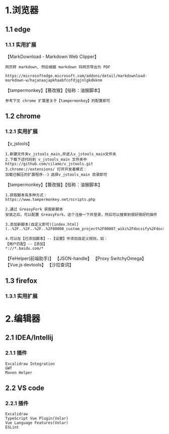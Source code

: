 
# 1.浏览器
## 1.1 edge

### 1.1.1 实用扩展

【MarkDownload - Markdown Web Clipper】
```
网页转 markdown, 然后根据 markdown 将网页导出为 PDF

https://microsoftedge.microsoft.com/addons/detail/markdownload-markdown-w/hajanaajapkhaabfcofdjgjnlgkdkknm
```

【tampermonkey】【篡改猴】【俗称：油猴脚本】
```
参考下文 chrome 扩展里关于【tampermonkey】的配置即可
```


## 1.2 chrome

### 1.2.1 实用扩展

【v_jstools】
```
1.新建文件夹v_jstools_main,并进入v_jstools_main文件夹
2.下载下述代码到 v_jstools_main 文件夹中
https://github.com/cilame/v_jstools.git
3.chrome://extensions/ 打开开发者模式：
加载已解压的扩展程序--》选择v_jstools_main 目录即可
```

【tampermonkey】【篡改猴】【俗称：油猴脚本】
```
1.获取脚本有多种方式：
https://www.tampermonkey.net/scripts.php

2.通过 GreasyFork 获取新脚本
安装之后，可以配置 GreasyFork，这个注册一下并登录，然后可以搜索到很好很好的插件

3.添加新脚本(自定义即可)[index.html](..%2F..%2F..%2F..%2F00000_custom_project%2F00007_wiki%2Fdocsify%2Fdocs%2Findex.html)

4.可以在【已添加脚本】--【设置】中添加自定义规则，如：
【用户匹配】--【添加】
*://*.baidu.com/*
```

【FeHelper(前端助手)】
【JSON-handle】
【Proxy SwitchyOmega】
【Vue.js devtools】
【沙拉查词】

## 1.3 firefox

### 1.3.1 实用扩展

# 2.编辑器

## 2.1 IDEA/Intellij

### 2.1.1 插件

```
Excalidraw Integration
GWT
Maven Helper
```

## 2.2 VS code

### 2.2.1 插件                                                                                           

```
Excalidraw
TypeScript Vue Plugin(Volar)
Vue Language Features(Volar)
ESLint
```
